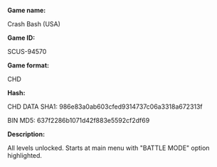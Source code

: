 **Game name:**

Crash Bash (USA)

**Game ID:**

SCUS-94570

**Game format:**

CHD

**Hash:**

CHD DATA SHA1: 986e83a0ab603cfed9314737c06a3318a672313f

BIN MD5: 637f2286b1071d42f883e5592cf2df69

**Description:**

All levels unlocked. Starts at main menu with "BATTLE MODE" option highlighted.